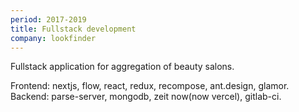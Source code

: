 ```yaml
---
period: 2017-2019
title: Fullstack development
company: lookfinder
---
```


Fullstack application for aggregation of beauty salons.

Frontend: nextjs, flow, react, redux, recompose, ant.design, glamor. Backend: parse-server, mongodb, zeit now(now vercel), gitlab-ci.
